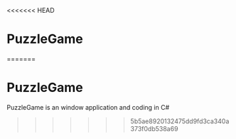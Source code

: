 <<<<<<< HEAD
# PuzzleGame
=======
# PuzzleGame
PuzzleGame is an window application and coding in C#
>>>>>>> 5b5ae8920132475dd9fd3ca340a373f0db538a69
